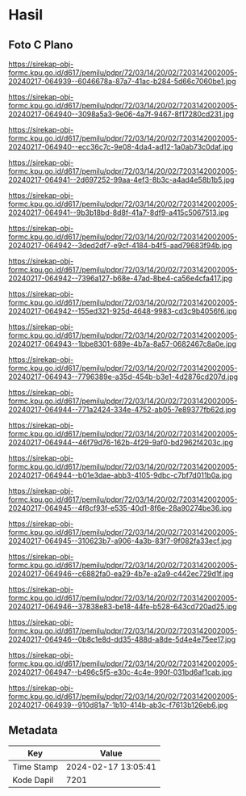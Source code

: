 # Hasil

## Foto C Plano

https://sirekap-obj-formc.kpu.go.id/d617/pemilu/pdpr/72/03/14/20/02/7203142002005-20240217-064939--6046678a-87a7-41ac-b284-5d66c7060be1.jpg

https://sirekap-obj-formc.kpu.go.id/d617/pemilu/pdpr/72/03/14/20/02/7203142002005-20240217-064940--3098a5a3-9e06-4a7f-9467-8f17280cd231.jpg

https://sirekap-obj-formc.kpu.go.id/d617/pemilu/pdpr/72/03/14/20/02/7203142002005-20240217-064940--ecc36c7c-9e08-4da4-ad12-1a0ab73c0daf.jpg

https://sirekap-obj-formc.kpu.go.id/d617/pemilu/pdpr/72/03/14/20/02/7203142002005-20240217-064941--2d697252-99aa-4ef3-8b3c-a4ad4e58b1b5.jpg

https://sirekap-obj-formc.kpu.go.id/d617/pemilu/pdpr/72/03/14/20/02/7203142002005-20240217-064941--9b3b18bd-8d8f-41a7-8df9-a415c5067513.jpg

https://sirekap-obj-formc.kpu.go.id/d617/pemilu/pdpr/72/03/14/20/02/7203142002005-20240217-064942--3ded2df7-e9cf-4184-b4f5-aad79683f94b.jpg

https://sirekap-obj-formc.kpu.go.id/d617/pemilu/pdpr/72/03/14/20/02/7203142002005-20240217-064942--7396a127-b68e-47ad-8be4-ca56e4cfa417.jpg

https://sirekap-obj-formc.kpu.go.id/d617/pemilu/pdpr/72/03/14/20/02/7203142002005-20240217-064942--155ed321-925d-4648-9983-cd3c9b4056f6.jpg

https://sirekap-obj-formc.kpu.go.id/d617/pemilu/pdpr/72/03/14/20/02/7203142002005-20240217-064943--1bbe8301-689e-4b7a-8a57-0682467c8a0e.jpg

https://sirekap-obj-formc.kpu.go.id/d617/pemilu/pdpr/72/03/14/20/02/7203142002005-20240217-064943--7796389e-a35d-454b-b3e1-4d2876cd207d.jpg

https://sirekap-obj-formc.kpu.go.id/d617/pemilu/pdpr/72/03/14/20/02/7203142002005-20240217-064944--771a2424-334e-4752-ab05-7e89377fb62d.jpg

https://sirekap-obj-formc.kpu.go.id/d617/pemilu/pdpr/72/03/14/20/02/7203142002005-20240217-064944--46f79d76-162b-4f29-9af0-bd2962f4203c.jpg

https://sirekap-obj-formc.kpu.go.id/d617/pemilu/pdpr/72/03/14/20/02/7203142002005-20240217-064944--b01e3dae-abb3-4105-9dbc-c7bf7d011b0a.jpg

https://sirekap-obj-formc.kpu.go.id/d617/pemilu/pdpr/72/03/14/20/02/7203142002005-20240217-064945--4f8cf93f-e535-40d1-8f6e-28a90274be36.jpg

https://sirekap-obj-formc.kpu.go.id/d617/pemilu/pdpr/72/03/14/20/02/7203142002005-20240217-064945--310623b7-a906-4a3b-83f7-9f082fa33ecf.jpg

https://sirekap-obj-formc.kpu.go.id/d617/pemilu/pdpr/72/03/14/20/02/7203142002005-20240217-064946--c6882fa0-ea29-4b7e-a2a9-c442ec729d1f.jpg

https://sirekap-obj-formc.kpu.go.id/d617/pemilu/pdpr/72/03/14/20/02/7203142002005-20240217-064946--37838e83-be18-44fe-b528-643cd720ad25.jpg

https://sirekap-obj-formc.kpu.go.id/d617/pemilu/pdpr/72/03/14/20/02/7203142002005-20240217-064946--0b8c1e8d-dd35-488d-a8de-5d4e4e75ee17.jpg

https://sirekap-obj-formc.kpu.go.id/d617/pemilu/pdpr/72/03/14/20/02/7203142002005-20240217-064947--b496c5f5-e30c-4c4e-990f-031bd6af1cab.jpg

https://sirekap-obj-formc.kpu.go.id/d617/pemilu/pdpr/72/03/14/20/02/7203142002005-20240217-064939--910d81a7-1b10-414b-ab3c-f7613b126eb6.jpg


## Metadata

| Key        | Value               |
| ---------- | ------------------- |
| Time Stamp | 2024-02-17 13:05:41 |
| Kode Dapil | 7201                |



